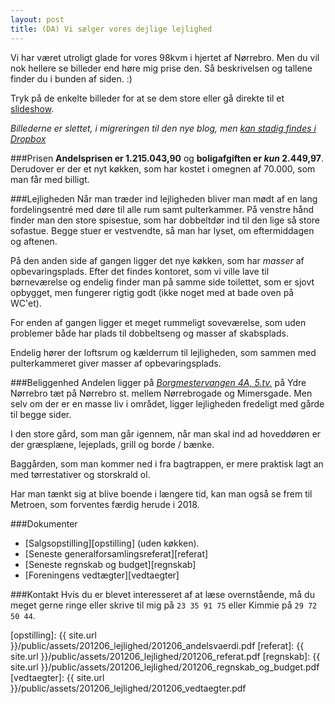 ```yaml
---
layout: post
title: (DA) Vi sælger vores dejlige lejlighed
---
```


Vi har været utroligt glade for vores 98kvm i hjertet af Nørrebro. Men du vil nok hellere se billeder end høre mig prise den. Så beskrivelsen og tallene finder du i bunden af siden. :)

Tryk på de enkelte billeder for at se dem store eller gå direkte til et [slideshow](http://www.dropbox.com/gallery/117828/1/Lejlighed?h=c142ac).


*Billederne er slettet, i migreringen til den nye blog, men [kan stadig findes i Dropbox](http://www.dropbox.com/gallery/117828/1/Lejlighed?h=c142ac)*

###Prisen
**Andelsprisen er 1.215.043,90** og **boligafgiften er *kun* 2.449,97**. Derudover er der et nyt køkken, som har kostet i omegnen af 70.000, som man får med billigt.

###Lejligheden
Når man træder ind lejligheden bliver man mødt af en lang fordelingsentré med døre til alle rum samt pulterkammer. På venstre hånd finder man den store spisestue, som har dobbeltdør ind til den lige så store sofastue. Begge stuer er vestvendte, så man har lyset, om eftermiddagen og aftenen.

På den anden side af gangen ligger det nye køkken, som har *masser* af opbevaringsplads. Efter det findes kontoret, som vi ville lave til børneværelse og endelig finder man på samme side toilettet, som er sjovt opbygget, men fungerer rigtig godt (ikke noget med at bade oven på WC'et).

For enden af gangen ligger et meget rummeligt soveværelse, som uden problemer både har plads til dobbeltseng og masser af skabsplads.

Endelig hører der loftsrum og kælderrum til lejligheden, som sammen med pulterkammeret giver masser af opbevaringsplads.

###Beliggenhed
Andelen ligger på *[Borgmestervangen 4A, 5.tv.](https://maps.google.dk/maps?q=Borgmestervangen+4A,+K%C3%B8benhavn&hl=en&ie=UTF8&ll=55.700529,12.540379&spn=0.003434,0.008208&sll=55.700763,12.539641&sspn=0.006868,0.016415&oq=borgmeste&t=h&hnear=Borgmestervangen+4A,+2200+K%C3%B8benhavn,+K%C3%B8benhavn+N&z=17)* på Ydre Nørrebro tæt på Nørrebro st. mellem Nørrebrogade og Mimersgade. Men selv om der er en masse liv i området, ligger lejligheden fredeligt med gårde til begge sider.

I den store gård, som man går igennem, når man skal ind ad hoveddøren er der græsplæne, lejeplads, grill og borde / bænke.

Baggården, som man kommer ned i fra bagtrappen, er mere praktisk lagt an med tørrestativer og storskrald ol.

Har man tænkt sig at blive boende i længere tid, kan man også se frem til Metroen, som forventes færdig herude i 2018.

###Dokumenter
- [Salgsopstilling][opstilling] (uden køkken).
- [Seneste generalforsamlingsreferat][referat]
- [Seneste regnskab og budget][regnskab]
- [Foreningens vedtægter][vedtaegter]

###Kontakt
Hvis du er blevet interesseret af at læse overnstående, må du meget gerne ringe eller skrive til mig på `23 35 91 75` eller Kimmie på `29 72 50 44`.

[opstilling]: {{ site.url }}/public/assets/201206_lejlighed/201206_andelsvaerdi.pdf
[referat]: {{ site.url }}/public/assets/201206_lejlighed/201206_referat.pdf
[regnskab]: {{ site.url }}/public/assets/201206_lejlighed/201206_regnskab_og_budget.pdf
[vedtaegter]: {{ site.url }}/public/assets/201206_lejlighed/201206_vedtaegter.pdf

